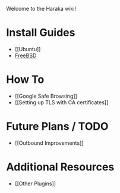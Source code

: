 Welcome to the Haraka wiki!


# Install Guides

* [[Ubuntu]]
* [FreeBSD](http://www.tnpi.net/wiki/MT6_SMTP)

# How To
* [[Google Safe Browsing]]
* [[Setting up TLS with CA certificates]]

# Future Plans / TODO
* [[Outbound Improvements]]


# Additional Resources
* [[Other Plugins]]
